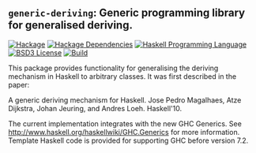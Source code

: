 ## `generic-deriving`: Generic programming library for generalised deriving.
[![Hackage](https://img.shields.io/hackage/v/generic-deriving.svg)][Hackage: generic-deriving]
[![Hackage Dependencies](https://img.shields.io/hackage-deps/v/generic-deriving.svg)](http://packdeps.haskellers.com/reverse/generic-deriving)
[![Haskell Programming Language](https://img.shields.io/badge/language-Haskell-blue.svg)][Haskell.org]
[![BSD3 License](http://img.shields.io/badge/license-BSD3-brightgreen.svg)][tl;dr Legal: BSD3]
[![Build](https://img.shields.io/travis/dreixel/generic-deriving.svg)](https://travis-ci.org/dreixel/generic-deriving)

[Hackage: generic-deriving]:
  http://hackage.haskell.org/package/generic-deriving
  "generic-deriving package on Hackage"
[Haskell.org]:
  http://www.haskell.org
  "The Haskell Programming Language"
[tl;dr Legal: BSD3]:
  https://tldrlegal.com/license/bsd-3-clause-license-%28revised%29
  "BSD 3-Clause License (Revised)"

This package provides functionality for generalising the deriving mechanism
in Haskell to arbitrary classes. It was first described in the paper:

   A generic deriving mechanism for Haskell.
   Jose Pedro Magalhaes, Atze Dijkstra, Johan Jeuring, and Andres Loeh.
   Haskell'10.

The current implementation integrates with the new GHC Generics. See
http://www.haskell.org/haskellwiki/GHC.Generics for more information.
Template Haskell code is provided for supporting GHC before version 7.2.
